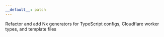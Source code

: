 ```yaml
---
__default__: patch
---
```


Refactor and add Nx generators for TypeScript configs, Cloudflare worker types, and template files